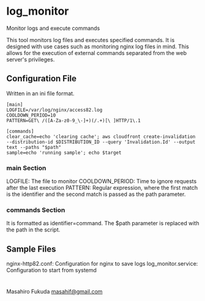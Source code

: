 # log_monitor
Monitor logs and execute commands

This tool monitors log files and executes specified commands. It is designed with use cases such as monitoring nginx log files in mind. This allows for the execution of external commands separated from the web server's privileges.

## Configuration File
Written in an ini file format.

```
[main]
LOGFILE=/var/log/nginx/access82.log
COOLDOWN_PERIOD=10
PATTERN=GET\ /([A-Za-z0-9_\-]+)(/.+)[\ ]HTTP/1\.1

[commands]
clear_cache=echo 'clearing cache'; aws cloudfront create-invalidation --distribution-id $DISTRIBUTION_ID --query 'Invalidation.Id' --output text --paths "$path"
sample=echo 'running sample'; echo $target
```

### main Section
LOGFILE: The file to monitor
COOLDOWN_PERIOD: Time to ignore requests after the last execution
PATTERN: Regular expression, where the first match is the identifier and the second match is passed as the path parameter.

### commands Section
It is formatted as identifier=command. The $path parameter is replaced with the path in the script.

## Sample Files
nginx-http82.conf: Configuration for nginx to save logs
log_monitor.service: Configuration to start from systemd

#
Masahiro Fukuda <masahif@gmail.com>

